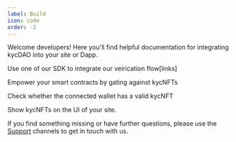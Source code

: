 ```yaml
---
label: Build
icon: code
order: -2
---
```


Welcome developers! Here you'll find helpful documentation for integrating kycDAO into your site or Dapp.


Use one of our SDK to integrate our veirication flow[links]

Empower your smart contracts by gating against kycNFTs 

Check whether the connected wallet has a valid kycNFT

Show kycNFTs on the UI of your site. 



If you find something missing or have further questions, please use the [Support](/support) channels to get in touch with us.